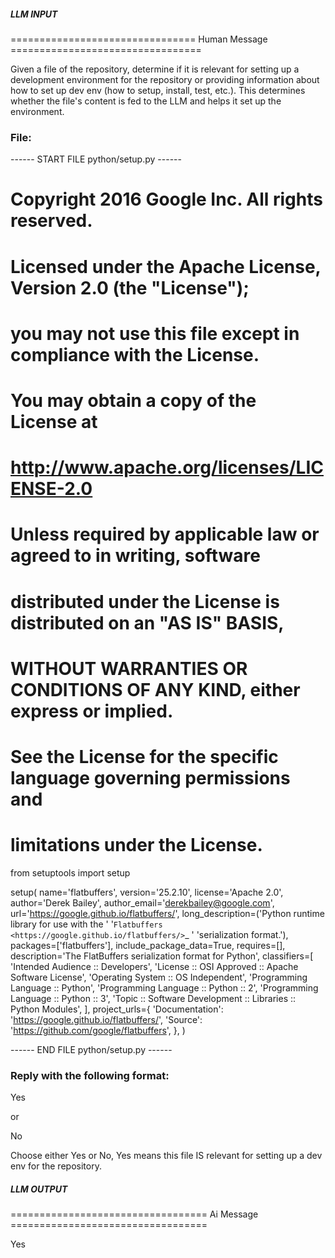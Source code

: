 ##### LLM INPUT #####
================================ Human Message =================================

Given a file of the repository, determine if it is relevant for setting up a development environment for the repository or providing information about how to set up dev env (how to setup, install, test, etc.). This determines whether the file's content is fed to the LLM and helps it set up the environment.

### File:
------ START FILE python/setup.py ------
# Copyright 2016 Google Inc. All rights reserved.
#
# Licensed under the Apache License, Version 2.0 (the "License");
# you may not use this file except in compliance with the License.
# You may obtain a copy of the License at
#
#     http://www.apache.org/licenses/LICENSE-2.0
#
# Unless required by applicable law or agreed to in writing, software
# distributed under the License is distributed on an "AS IS" BASIS,
# WITHOUT WARRANTIES OR CONDITIONS OF ANY KIND, either express or implied.
# See the License for the specific language governing permissions and
# limitations under the License.

from setuptools import setup

setup(
    name='flatbuffers',
    version='25.2.10',
    license='Apache 2.0',
    author='Derek Bailey',
    author_email='derekbailey@google.com',
    url='https://google.github.io/flatbuffers/',
    long_description=('Python runtime library for use with the '
                      '`Flatbuffers <https://google.github.io/flatbuffers/>`_ '
                      'serialization format.'),
    packages=['flatbuffers'],
    include_package_data=True,
    requires=[],
    description='The FlatBuffers serialization format for Python',
    classifiers=[
        'Intended Audience :: Developers',
        'License :: OSI Approved :: Apache Software License',
        'Operating System :: OS Independent',
        'Programming Language :: Python',
        'Programming Language :: Python :: 2',
        'Programming Language :: Python :: 3',
        'Topic :: Software Development :: Libraries :: Python Modules',
    ],
    project_urls={
        'Documentation': 'https://google.github.io/flatbuffers/',
        'Source': 'https://github.com/google/flatbuffers',
    },
)

------ END FILE python/setup.py ------

### Reply with the following format:

<rel>Yes</rel>

or

<rel>No</rel>

Choose either Yes or No, Yes means this file IS relevant for setting up a dev env for the repository.

##### LLM OUTPUT #####
================================== Ai Message ==================================

<rel>Yes</rel>